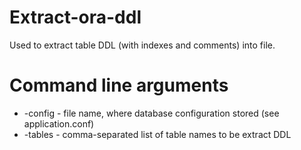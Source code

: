 Extract-ora-ddl
=====

Used to extract table DDL (with indexes and comments) into file.

Command line arguments
=====

 * -config - file name, where database configuration stored (see application.conf)
 * -tables - comma-separated list of table names to be extract DDL
        
